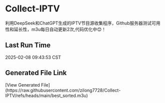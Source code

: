 # Collect-IPTV
利用DeepSeek和ChatGPT生成的IPTV节目源收集程序，Github服务器测试可用性和延长性，m3u每日自动更新2次,代码优化中😊！
## Last Run Time
<!-- Last Run Time --> 2025-02-08 09:43:53 CST

## Generated File Link
<!-- Generated File Link --> [View Generated File](https://raw.githubusercontent.com/zilong7728/Collect-IPTV/refs/heads/main/best_sorted.m3u)
